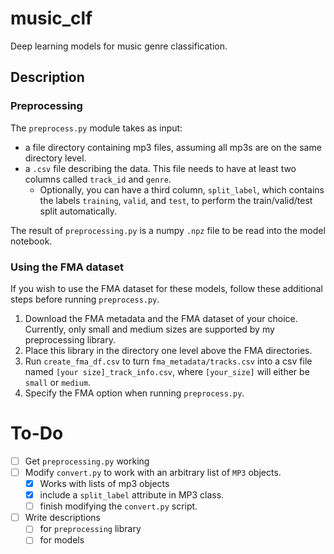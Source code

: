 # music_clf
Deep learning models for music genre classification. 




## Description

### Preprocessing

The `preprocess.py` module takes as input:

- a file directory containing mp3 files, assuming all mp3s are on the
same directory level.
- a `.csv` file describing the data. This file needs to have at least two columns called `track_id` and `genre`.
	- Optionally, you can have a third column, `split_label`, which contains the labels `training`, `valid`, and `test`, to perform the train/valid/test split automatically.

The result of `preprocessing.py` is a numpy `.npz` file to be read into the model notebook.

### Using the FMA dataset
If you wish to use the FMA dataset for these models, follow these additional steps before running `preprocess.py`.

1. Download the FMA metadata and the FMA dataset of your choice. Currently, only small and medium sizes are supported by my preprocessing library.
2. Place this library in the directory one level above the FMA directories.
3. Run `create_fma_df.csv` to turn `fma_metadata/tracks.csv` into a csv file named `[your size]_track_info.csv`, where `[your_size]` will either be `small` or `medium`.
4. Specify the FMA option when running `preprocess.py`.



# To-Do

- [ ] Get `preprocessing.py` working 
- [ ] Modify `convert.py` to work with an arbitrary list of `MP3` objects.
	- [x] Works with lists of mp3 objects
	- [x] include a `split_label` attribute in MP3 class.
	- [ ] finish modifying the `convert.py` script.
- [ ] Write descriptions
	- [ ] for `preprocessing` library
	- [ ] for models
